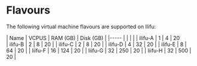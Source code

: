Flavours
========

The following virtual machine flavours are supported on Ilifu:

| Name			| VCPUS	| RAM (GB)	| Disk (GB)   |
|----- 	 		|       |     	  	    | 	    |
| ilifu-A	       	| 1	| 4   	    |	20	    
| ilifu-B		| 2	| 8   	    |	20	    |
| ilifu-C		| 2	| 8   	    |	20	    |
| ilifu-D		| 4	| 32   	    |	20	    |
| ilifu-E		| 8	| 64   	    |	20	    |
| liifu-F		| 16	| 124       |	20	    |
| liifu-G		| 32	| 250       |	20	    |
| liifu-H		| 32	| 500       |	20	    |
